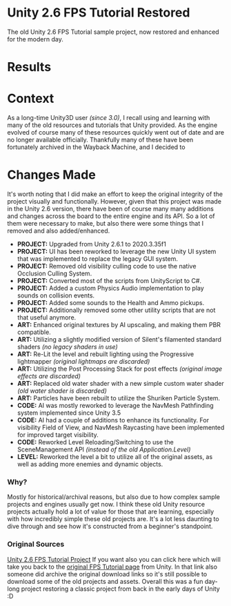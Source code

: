 # Unity 2.6 FPS Tutorial Restored
The old Unity 2.6 FPS Tutorial sample project, now restored and enhanced for the modern day.

# Results


# Context

As a long-time Unity3D user *(since 3.0)*, I recall using and learning with many of the old resources and tutorials that Unity provided. As the engine evolved of course many of these resources quickly went out of date and are no longer available officially. Thankfully many of these have been fortunately archived in the Wayback Machine, and I decided to 

# Changes Made

It's worth noting that I did make an effort to keep the original integrity of the project visually and functionally. However, given that this project was made in the Unity 2.6 version, there have been of course many many additions and changes across the board to the entire engine and its API. So a lot of them were necessary to make, but also there were some things that I removed and also added/enhanced.

- **PROJECT:** Upgraded from Unity 2.6.1 to 2020.3.35f1
- **PROJECT:** UI has been reworked to leverage the new Unity UI system that was implemented to replace the legacy GUI system.
- **PROJECT:** Removed old visibility culling code to use the native Occlusion Culling System.
- **PROJECT:** Converted most of the scripts from UnityScript to C#.
- **PROJECT:** Added a custom Physics Audio implementation to play sounds on collision events.
- **PROJECT:** Added some sounds to the Health and Ammo pickups.
- **PROJECT:** Additionally removed some other utility scripts that are not that useful anymore.
- **ART:** Enhanced original textures by AI upscaling, and making them PBR compatible.
- **ART:** Utilizing a slightly modified version of Silent's filamented standard shaders *(no legacy shaders in use)*
- **ART:** Re-Lit the level and rebuilt lighting using the Progressive lightmapper *(original lightmaps are discarded)*
- **ART:** Utilizing the Post Processing Stack for post effects *(original image effects are discarded)*
- **ART:** Replaced old water shader with a new simple custom water shader *(old water shader is discarded)*
- **ART:** Particles have been rebuilt to utilize the Shuriken Particle System.
- **CODE:** AI was mostly reworked to leverage the NavMesh Pathfinding system implemented since Unity 3.5
- **CODE:** AI had a couple of additions to enhance its functionality. For visibility Field of View, and NavMesh Raycasting have been implemented for improved target visibility.
- **CODE:** Reworked Level Reloading/Switching to use the SceneManagement API *(instead of the old Application.Level)*
- **LEVEL:** Reworked the level a bit to utilize all of the original assets, as well as adding more enemies and dynamic objects.

### Why?
Mostly for historical/archival reasons, but also due to how complex sample projects and engines usually get now. I think these old Unity resource projects actually hold a lot of value for those that are learning, especially with how incredibly simple these old projects are. It's a lot less daunting to dive through and see how it's constructed from a beginner's standpoint.

### Original Sources

[Unity 2.6 FPS Tutorial Project](https://web.archive.org/web/20100102063856/http://unity3d.com/support/resources/tutorials/fpstutorial)
If you want also you can click here which will take you back to the [original FPS Tutorial page](https://web.archive.org/web/20100102063856/http://unity3d.com/support/resources/tutorials/fpstutorial) from Unity. In that link also someone did archive the original download links so it's still possible to download some of the old projects and assets. Overall this was a fun day-long project restoring a classic project from back in the early days of Unity :D
